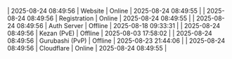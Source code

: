 | 2025-08-24 08:49:56 | Website | Online | 2025-08-24 08:49:55 |
| 2025-08-24 08:49:56 | Registration | Online | 2025-08-24 08:49:55 |
| 2025-08-24 08:49:56 | Auth Server | Offline | 2025-08-18 09:33:31 |
| 2025-08-24 08:49:56 | Kezan (PvE) | Offline | 2025-08-03 17:58:02 |
| 2025-08-24 08:49:56 | Gurubashi (PvP) | Offline | 2025-08-23 21:44:06 |
| 2025-08-24 08:49:56 | Cloudflare | Online | 2025-08-24 08:49:55 |
